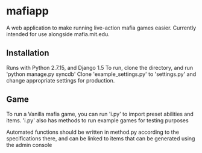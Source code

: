 # mafiapp
A web application to make running live-action mafia games easier. Currently intended for use alongside mafia.mit.edu.

## Installation
Runs with Python 2.7.15, and Django 1.5
To run, clone the directory, and run 'python manage.py syncdb'
Clone 'example_settings.py' to 'settings.py' and change appropriate settings for production.

## Game
To run a Vanilla mafia game, you can run 'i.py' to import preset abilities and items. 'i.py' also has methods to run example games for testing purposes 

Automated functions should be written in method.py according to the specifications there, and can be linked to items that can be generated using the admin console
